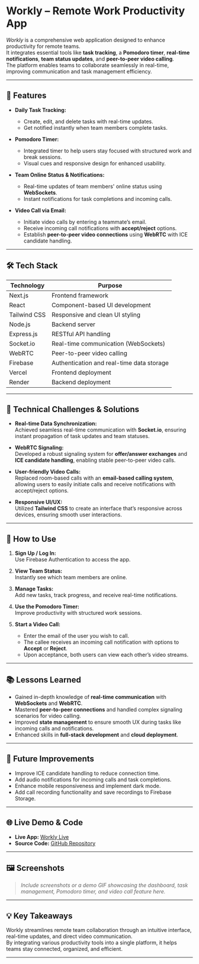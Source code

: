 # Workly – Remote Work Productivity App

_Workly_ is a comprehensive web application designed to enhance productivity for remote teams.  
It integrates essential tools like **task tracking**, a **Pomodoro timer**, **real-time notifications**, **team status updates**, and **peer-to-peer video calling**.  
The platform enables teams to collaborate seamlessly in real-time, improving communication and task management efficiency.

---

## 🚀 Features

- **Daily Task Tracking:**  
  - Create, edit, and delete tasks with real-time updates.  
  - Get notified instantly when team members complete tasks.  

- **Pomodoro Timer:**  
  - Integrated timer to help users stay focused with structured work and break sessions.  
  - Visual cues and responsive design for enhanced usability.  

- **Team Online Status & Notifications:**  
  - Real-time updates of team members' online status using **WebSockets**.  
  - Instant notifications for task completions and incoming calls.  

- **Video Call via Email:**  
  - Initiate video calls by entering a teammate’s email.  
  - Receive incoming call notifications with **accept/reject** options.  
  - Establish **peer-to-peer video connections** using **WebRTC** with ICE candidate handling.  

---

## 🛠️ Tech Stack

| Technology  | Purpose                                  |
|-------------|------------------------------------------|
| Next.js     | Frontend framework                       |
| React       | Component-based UI development          |
| Tailwind CSS | Responsive and clean UI styling        |
| Node.js     | Backend server                           |
| Express.js  | RESTful API handling                     |
| Socket.io   | Real-time communication (WebSockets)     |
| WebRTC      | Peer-to-peer video calling              |
| Firebase    | Authentication and real-time data storage |
| Vercel      | Frontend deployment                      |
| Render      | Backend deployment                       |

---

## 🧩 Technical Challenges & Solutions

- **Real-time Data Synchronization:**  
  Achieved seamless real-time communication with **Socket.io**, ensuring instant propagation of task updates and team statuses.

- **WebRTC Signaling:**  
  Developed a robust signaling system for **offer/answer exchanges** and **ICE candidate handling**, enabling stable peer-to-peer video calls.

- **User-friendly Video Calls:**  
  Replaced room-based calls with an **email-based calling system**, allowing users to easily initiate calls and receive notifications with accept/reject options.

- **Responsive UI/UX:**  
  Utilized **Tailwind CSS** to create an interface that’s responsive across devices, ensuring smooth user interactions.

---

## 📝 How to Use

1. **Sign Up / Log In:**  
   Use Firebase Authentication to access the app.

2. **View Team Status:**  
   Instantly see which team members are online.

3. **Manage Tasks:**  
   Add new tasks, track progress, and receive real-time notifications.

4. **Use the Pomodoro Timer:**  
   Improve productivity with structured work sessions.

5. **Start a Video Call:**  
   - Enter the email of the user you wish to call.  
   - The callee receives an incoming call notification with options to **Accept** or **Reject**.  
   - Upon acceptance, both users can view each other’s video streams.  

---

## 📚 Lessons Learned

- Gained in-depth knowledge of **real-time communication** with **WebSockets** and **WebRTC**.  
- Mastered **peer-to-peer connections** and handled complex signaling scenarios for video calling.  
- Improved **state management** to ensure smooth UX during tasks like incoming calls and notifications.  
- Enhanced skills in **full-stack development** and **cloud deployment**.  

---

## 🚀 Future Improvements

- Improve ICE candidate handling to reduce connection time.  
- Add audio notifications for incoming calls and task completions.  
- Enhance mobile responsiveness and implement dark mode.  
- Add call recording functionality and save recordings to Firebase Storage.  

---

## 🌐 Live Demo & Code

- **Live App:** [Workly Live](https://your-live-demo-link.com)  
- **Source Code:** [GitHub Repository](https://github.com/your-repo)  

---

## 🖼️ Screenshots

> _Include screenshots or a demo GIF showcasing the dashboard, task management, Pomodoro timer, and video call feature here._

---

## 💡 Key Takeaways

Workly streamlines remote team collaboration through an intuitive interface, real-time updates, and direct video communication.  
By integrating various productivity tools into a single platform, it helps teams stay connected, organized, and efficient.

---
